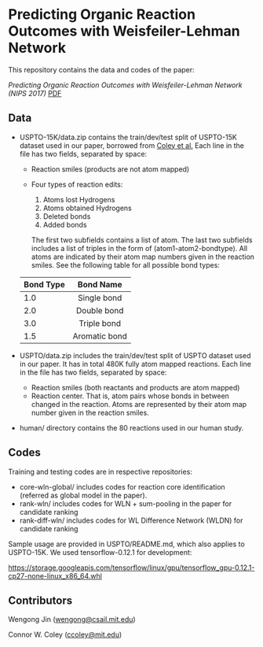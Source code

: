 # Predicting Organic Reaction Outcomes with Weisfeiler-Lehman Network

This repository contains the data and codes of the paper:

*Predicting Organic Reaction Outcomes with Weisfeiler-Lehman Network (NIPS 2017)* [PDF](https://arxiv.org/abs/1709.04555)

## Data
* USPTO-15K/data.zip contains the train/dev/test split of USPTO-15K dataset used in our paper, borrowed from [Coley et al.](http://pubs.acs.org/doi/abs/10.1021/acscentsci.7b00064) Each line in the file has two fields, separated by space:
  * Reaction smiles (products are not atom mapped)
  * Four types of reaction edits: 
    1. Atoms lost Hydrogens
    2. Atoms obtained Hydrogens
    3. Deleted bonds
    4. Added bonds
    
    The first two subfields contains a list of atom. The last two subfields includes a list of triples in the form of (atom1-atom2-bondtype). All atoms are indicated by their atom map numbers given in the reaction smiles. See the following table for all possible bond types:
    
  | Bond Type | Bond Name    |
  | ------    |:------------:|
  | 1.0       | Single bond  |
  | 2.0       | Double bond  |
  | 3.0       | Triple bond  |
  | 1.5       | Aromatic bond|

* USPTO/data.zip includes the train/dev/test split of USPTO dataset used in our paper. It has in total 480K fully atom mapped reactions. Each line in the file has two fields, separated by space:
  * Reaction smiles (both reactants and products are atom mapped)
  * Reaction center. That is, atom pairs whose bonds in between changed in the reaction. Atoms are represented by their atom map number given in the reaction smiles.

* human/ directory contains the 80 reactions used in our human study.
  
## Codes
Training and testing codes are in respective repositories:
* core-wln-global/ includes codes for reaction core identification (referred as global model in the paper).
* rank-wln/ includes codes for WLN + sum-pooling in the paper for candidate ranking
* rank-diff-wln/ includes codes for WL Difference Network (WLDN) for candidate ranking

Sample usage are provided in USPTO/README.md, which also applies to USPTO-15K. We used tensorflow-0.12.1 for development:

https://storage.googleapis.com/tensorflow/linux/gpu/tensorflow_gpu-0.12.1-cp27-none-linux_x86_64.whl

## Contributors
Wengong Jin (wengong@csail.mit.edu)

Connor W. Coley (ccoley@mit.edu)
